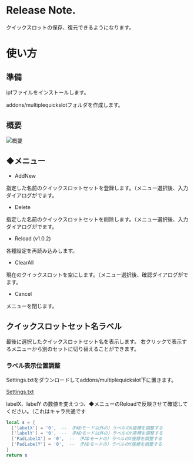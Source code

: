 # Release Note.

クイックスロットの保存、復元できるようになります。

# 使い方

## 準備

ipfファイルをインストールします。

addons/multiplequickslotフォルダを作成します。

## 概要

![概要](https://raw.githubusercontent.com/weizlogy/tos/master/multiplequickslot/usage.png "概要")

## ◆メニュー

- AddNew

指定した名前のクイックスロットセットを登録します。（メニュー選択後、入力ダイアログがでます。

- Delete

指定した名前のクイックスロットセットを削除します。（メニュー選択後、入力ダイアログがでます。

- Reload (v1.0.2)

各種設定を再読み込みします。

- ClearAll

現在のクイックスロットを空にします。（メニュー選択後、確認ダイアログがでます。

- Cancel

メニューを閉じます。

## クイックスロットセット名ラベル

最後に選択したクイックスロットセット名を表示します。
右クリックで表示するメニューから別のセットに切り替えることができます。

### ラベル表示位置調整

Settings.txtをダウンロードしてaddons/multiplequickslot下に置きます。

[Settings.txt](https://github.com/weizlogy/tos/releases/download/multiplequickslot/Settings.txt)

labelX、labelY の数値を変えつつ、◆メニューのReloadで反映させて確認してください。（これはキャラ共通です

```lua
local s = {
  ['labelX'] = '0',  -- （PADモード以外の）ラベルのX座標を調整する
  ['labelY'] = '0',  -- （PADモード以外の）ラベルのY座標を調整する
  ['PadLabelX'] = '0',  -- （PADモードの）ラベルのX座標を調整する
  ['PadLabelY'] = '0',  -- （PADモードの）ラベルのY座標を調整する
}
return s
```
